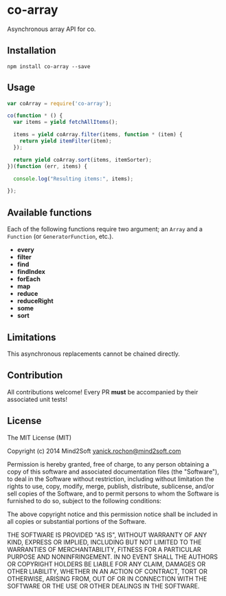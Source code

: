 # co-array

Asynchronous array API for co.


## Installation

```
npm install co-array --save
```

## Usage

```javascript
var coArray = require('co-array');

co(function * () {
  var items = yield fetchAllItems();

  items = yield coArray.filter(items, function * (item) {
    return yield itemFilter(item);
  });

  return yield coArray.sort(items, itemSorter);
})(function (err, items) {

  console.log("Resulting items:", items);

});
```

## Available functions

Each of the following functions require two argument; an `Array` and a `Function` (or `GeneratorFunction`, etc.).

* **every**
* **filter**
* **find**
* **findIndex**
* **forEach**
* **map**
* **reduce**
* **reduceRight**
* **some**
* **sort**


## Limitations

This asynchronous replacements cannot be chained directly.


## Contribution

All contributions welcome! Every PR **must** be accompanied by their associated
unit tests!


## License

The MIT License (MIT)

Copyright (c) 2014 Mind2Soft <yanick.rochon@mind2soft.com>

Permission is hereby granted, free of charge, to any person obtaining a copy of
this software and associated documentation files (the "Software"), to deal in
the Software without restriction, including without limitation the rights to
use, copy, modify, merge, publish, distribute, sublicense, and/or sell copies of
the Software, and to permit persons to whom the Software is furnished to do so,
subject to the following conditions:

The above copyright notice and this permission notice shall be included in all
copies or substantial portions of the Software.

THE SOFTWARE IS PROVIDED "AS IS", WITHOUT WARRANTY OF ANY KIND, EXPRESS OR
IMPLIED, INCLUDING BUT NOT LIMITED TO THE WARRANTIES OF MERCHANTABILITY, FITNESS
FOR A PARTICULAR PURPOSE AND NONINFRINGEMENT. IN NO EVENT SHALL THE AUTHORS OR
COPYRIGHT HOLDERS BE LIABLE FOR ANY CLAIM, DAMAGES OR OTHER LIABILITY, WHETHER
IN AN ACTION OF CONTRACT, TORT OR OTHERWISE, ARISING FROM, OUT OF OR IN
CONNECTION WITH THE SOFTWARE OR THE USE OR OTHER DEALINGS IN THE SOFTWARE.